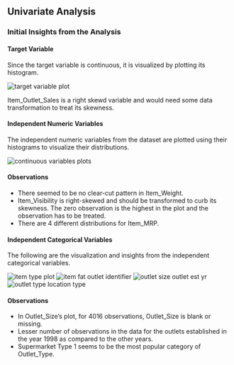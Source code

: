 ## Univariate Analysis 

### Initial Insights from the Analysis

#### Target Variable

Since the target variable is continuous, it is visualized by plotting its histogram.

![target variable plot](https://user-images.githubusercontent.com/39884389/40956703-471a559c-68af-11e8-9b83-57f1675d3267.jpeg)

Item_Outlet_Sales is a right skewd variable and would need some data transformation to treat its skewness.

#### Independent Numeric Variables

The independent numeric variables from the dataset are plotted using their histograms to visualize their distributions.

![continuous variables plots](https://user-images.githubusercontent.com/39884389/40956892-28098b18-68b0-11e8-9fc6-a3a2fb3e0088.jpeg)

#### Observations

- There seemed to be no clear-cut pattern in Item_Weight.
- Item_Visibility is right-skewed and should be transformed to curb its skewness. The zero observation is the highest in the plot and the observation has to be treated.
- There are 4 different distributions for Item_MRP.

#### Independent Categorical Variables

The following are the visualization and insights from the independent categorical variables.

![item type plot](https://user-images.githubusercontent.com/39884389/40957783-3c42f30e-68b4-11e8-9777-5a5e9f0918e4.jpeg)
![item fat outlet identifier](https://user-images.githubusercontent.com/39884389/40957950-00abf042-68b5-11e8-9e58-b33bb6d79ed9.jpeg)
![outlet size outlet est yr](https://user-images.githubusercontent.com/39884389/40957796-48b1a8c4-68b4-11e8-8c8e-d578fcda8aef.jpeg)
![outlet type location type](https://user-images.githubusercontent.com/39884389/40957866-8d30ca84-68b4-11e8-942a-cb2f3f08a3f0.jpeg)

#### Observations
- In Outlet_Size’s plot, for 4016 observations, Outlet_Size is blank or missing.
- Lesser number of observations in the data for the outlets established in the year 1998 as compared to the other years.
- Supermarket Type 1 seems to be the most popular category of Outlet_Type.


